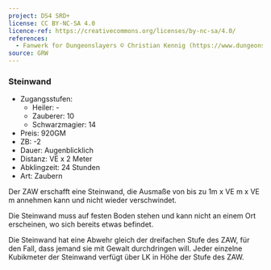 ```yaml
---
project: DS4 SRD+
license: CC BY-NC-SA 4.0
licence-ref: https://creativecommons.org/licenses/by-nc-sa/4.0/
references: 
  - Fanwerk for Dungeonslayers © Christian Kennig (https://www.dungeonslayers.net/)
source: GRW
---
```


### Steinwand

- Zugangsstufen:
  - Heiler: -
  - Zauberer: 10
  - Schwarzmagier: 14
- Preis: 920GM
- ZB: -2
- Dauer: Augenblicklich
- Distanz: VE x 2 Meter
- Abklingzeit: 24 Stunden
- Art: Zaubern

Der ZAW erschafft eine Steinwand, die Ausmaße von bis zu 1m x VE m x VE m annehmen kann und nicht wieder verschwindet.

Die Steinwand muss auf festen Boden stehen und kann nicht an einem Ort erscheinen, wo sich bereits etwas befindet.

Die Steinwand hat eine Abwehr gleich der dreifachen Stufe des ZAW, für den Fall, dass jemand sie mit Gewalt durchdringen will. Jeder einzelne Kubikmeter der Steinwand verfügt über LK in Höhe der Stufe des ZAW.

